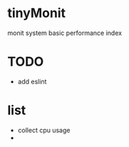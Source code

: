 # tinyMonit
monit system basic performance index


# TODO

- add eslint

# list

- collect cpu usage
- 